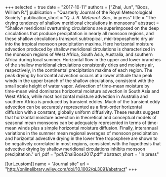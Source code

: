 +++
selected = true
date = "2017-10-11"
authors = ["Zhai, Jun", "Boos, William R."]
publication = "Quarterly Journal of the Royal Meteorological Society"
publication_short = "*Q. J. R. Meteorol. Soc.*, in press"
title = "The drying tendency of shallow meridional circulations in monsoons"
abstract = "Shallow meridional overturning circulations are superimposed on the deep circulations that produce precipitation in nearly all monsoon regions, and these shallow circulations transport subtropical, mid-tropospheric dry air into the tropical monsoon precipitation maxima.  Here horizontal moisture advection produced by shallow meridional circulations is characterized in the monsoon regions of West Africa, South Asia, Australia, and southern Africa during local summer.  Horizontal flow in the upper and lower branches of the shallow meridional circulations consistently dries and moistens air, respectively, in the continental precipitation maxima of each region.  The peak drying by horizontal advection occurs at a lower altitude than peak winds in the upper branch of the shallow circulations, consistent with the small scale height of water vapor.  Advection of time-mean moisture by time-mean wind dominates horizontal moisture advection in South Asia and West Africa, while most horizontal moisture advection in Australia and southern Africa is produced by transient eddies.  Much of the transient eddy advection can be accurately represented as a first-order horizontal diffusion with a constant, globally uniform diffusivity.  These results suggest that horizontal moisture advection in theoretical and conceptual models of seasonal mean monsoons can be adequately represented in terms of time-mean winds plus a simple horizontal moisture diffusion. Finally, interannual variations in the summer mean regional averages of monsoon precipitation and horizontal advective drying in the lower free troposphere are shown to be negatively correlated in most regions, consistent with the hypothesis that advective drying by shallow meridional circulations inhibits monsoon precipitation."
url_pdf = "pdf/ZhaiBoos2017.pdf"
abstract_short =  "in press"

[[url_custom]]
  name = "Journal site"
  url = "http://onlinelibrary.wiley.com/doi/10.1002/qj.3091/abstract"
+++

